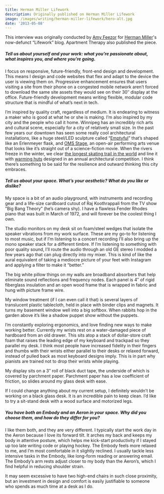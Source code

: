 ```yaml
---
title: Herman Miller Lifework
description: Originally published on Herman Miller Lifework
image: /images/writing/herman-miller-lifework/hero-alt.jpg
date: '2013-05-08'
---
```


<Note>

This interview was originally conducted by [Amy Feezor](https://twitter.com/amyfeezor) for [Herman Miller](https://hermanmiller.com)'s now-defunct &ldquo;Lifework&rdquo; blog. Apartment Therapy also published the piece.

</Note>

<PostImage src="herman-miller-lifework/lifework-wide_3.jpg" size="large" />

##### Tell us about yourself and your work: what you’re passionate about, what inspires you, and where you’re going.

I focus on responsive, future-friendly, front-end design and development. This means I design and code websites that flex and adapt to the device the user is viewing them on. Progressive enhancement ensures that users visiting a site from their phone on a congested mobile network aren’t forced to download the same site assets they would see on their 30″ display at the office. Future-friendly development means writing flexible, modular code structure that is mindful of what’s next in tech.

I’m inspired by quality craft, regardless of medium. It is endearing to witness a maker who is good at what he or she is making. I’m also inspired by my city and the people who call it home. Winnipeg has an incredibly rich arts and cultural scene, especially for a city of relatively small size. In the past few years our downtown has seen some really cool architectural installations, like a huge steel/LED sculpture called “[Emptyful](https://www.winnipegarchitecture.ca/emptyful/)” that’s shaped like an Erlenmeyer flask, and [OMS Stage](https://architizer.com/projects/oms-stage/), an open-air performing arts venue that looks like it’s straight out of a science-fiction movie. When the rivers freeze in the winter, we clear [the longest skating trail in the world](https://www.youtube.com/watch?v=abVtRF5BdxA&feature=emb_title) and line it with [warming huts](http://www.warminghuts.com/) designed in an annual architectural competition. I think there’s something to be said for the resilience and outward thinking this city embraces.

<PostImage src="herman-miller-lifework/lifework-wide_1.jpg" size="large" />

##### Tell us about your space. What’s your aesthetic? What do you like or dislike?

My space is a bit of an audio playground, with instruments and recording gear and a life-size cardboard cutout of Raj Koothrappali from the TV show ”Big Bang Theory” (he’s camera shy). I have a flawless Fender Rhodes piano that was built in March of 1972, and will forever be the coolest thing I own.

The studio monitors on my desk sit on foam/steel wedges that isolate the speaker vibrations from my work surface. These are my go-to for listening to most music, but if I’m listening to a concert recording I’ll also bring up the mono speaker stack for a different timbre. If I’m listening to something with poor quality sound, I’ll route the audio through an old GE stereo I modded a few years ago that can plug directly into my mixer. This is kind of like the aural equivalent of taking a mediocre picture of your feet with Instagram and applying a filter to make it “better.”

The big white pillow things on my walls are broadband absorbers that help eliminate sound reflections and frequency nodes. Each panel is 4″ of rigid fiberglass insulation and an open wood frame that is wrapped in fabric and hung with picture frame wire.

My window treatment (if I can even call it that) is several layers of translucent plastic tablecloth, held in place with binder clips and magnets. It turns my basement window well into a big softbox. When rabbits hop in the garden above it’s like a shadow puppet show without the puppets.

<PostImage src="herman-miller-lifework/lifework-support_2.jpg" size="large" />

I’m constantly exploring ergonomics, and love finding new ways to make working better. Currently my wrists rest on a water-damaged piece of hardboard from an old drawer. This sits atop a stack of dollar-store craft foam that raises the leading edge of my keyboard and trackpad so they parallel my desk. I think most people have increased fidelity in their fingers and thumbs with their wrists either parallel to their desks or relaxed forward, instead of pulled back as most keyboard designs imply. This is in part why pianists are trained not to drop their wrists while playing.

My display sits on a 3″ roll of black duct tape, the underside of which is covered by parchment paper. Parchment paper has a low coefficient of friction, so slides around my glass desk with ease.

<PostImage src="herman-miller-lifework/lifework-support_3.jpg" size="large" />

If I could change anything about my current setup, I definitely wouldn’t be working on a black glass desk. It is an incredible pain to keep clean. I’d like to try a sit-stand desk with a wood surface and motorized legs.

##### You have both an Embody and an Aeron in your space. Why did you choose them, and how do they differ for you?

I like them both, and they are very different. I typically start the work day in the Aeron because I love its forward tilt. It arches my back and keeps my body in attentive posture, which helps me kick-start productivity if I stayed up too late writing code or playing hockey. The Embody feels more relaxed to me, and I’m most comfortable in it slightly reclined. I usually tackle less intensive tasks in the Embody, like long-form reading or answering email. The Embody’s arm rests adjust closer to my body than the Aeron’s, which I find helpful in reducing shoulder strain.

It may seem excessive to have two high-end chairs in such close proximity, but an investment in design and comfort is easily justifiable to someone who spends as much time at a desk as I do.

<PostImage src="herman-miller-lifework/lifework-wide_2.jpg" size="large" />

<PostImage src="herman-miller-lifework/lifework-support_1.jpg" size="large" />
